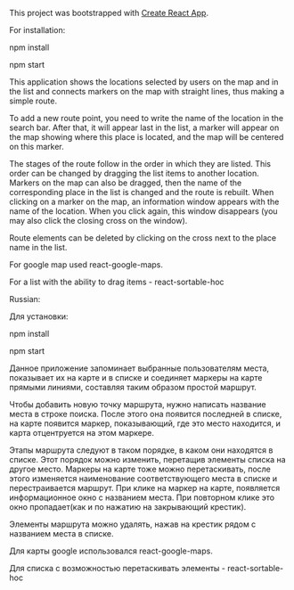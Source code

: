 This project was bootstrapped with [Create React App](https://github.com/facebookincubator/create-react-app).

For installation:

npm install

npm start

This application shows the locations selected by users on the map and in the list and connects markers on the map with straight lines, thus making a simple route.

To add a new route point, you need to write the name of the location in the search bar. After that, it will appear last in the list, a marker will appear on the map showing where this place is located, and the map will be centered on this marker.

The stages of the route follow in the order in which they are listed. This order can be changed by dragging the list items to another location. Markers on the map can also be dragged, then the name of the corresponding place in the list is changed and the route is rebuilt. When clicking on a marker on the map, an information window appears with the name of the location. When you click again, this window disappears (you may also click the closing cross on the window).

Route elements can be deleted by clicking on the cross next to the place name in the list.

For google map used react-google-maps.

For a list with the ability to drag items - react-sortable-hoc


Russian:

Для установки:

npm install

npm start



Данное приложение запоминает выбранные пользователям места, показывает их на карте и в списке и соединяет маркеры на карте прямыми линиями, составляя таким образом простой маршрут.

Чтобы добавить новую точку маршрута, нужно написать название места в строке поиска. После этого она появится последней в списке, на карте появится маркер, показывающий, где это место находится, и карта отцентруется на этом маркере.

Этапы маршрута следуют в таком порядке, в каком они находятся в списке. Этот порядок можно изменить, перетащив элементы списка на другое место.
Маркеры на карте тоже можно перетаскивать, после этого изменяется наименование соответствующего места в списке и перестраивается маршрут.
При клике на маркер на карте, появляется информационное окно с названием места. При повторном клике это окно пропадает(как и по нажатию на закрывающий крестик).

Элементы маршрута можно удалять, нажав на крестик рядом с названием места в списке.


Для карты google использовался react-google-maps.

Для списка с возможностью перетаскивать элементы - react-sortable-hoc

